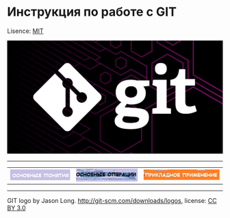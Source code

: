 #  Инструкция по работе с GIT

Lisence: [MIT](license.md)

![git logo](./assets/git-support-algorithm-development-1.jpg )

---




| | |  |
:---|:---:|:---
|[![](./assets/basis%20termins.jpg)](basis%20termins.md)  |[![ОСНОВНЫЕ ОПЕРАЦИИ](./assets/basis%20operation.jpg) ](basis%20operation.md)  | [![Прикладное применение](./assets/use.jpg)](use.md)



---

GIT logo by Jason Long. http://git-scm.com/downloads/logos, license: [CC BY 3.0](https://creativecommons.org/licenses/by/3.0/) 


